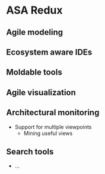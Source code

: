 # ASA Redux  
  
## Agile modeling  
  
## Ecosystem aware IDEs  
  
## Moldable tools  
  
## Agile visualization  
  
## Architectural monitoring  
  
* Support for multiple viewpoints  
    * Mining useful views  
  
## Search tools  
  
* …  
